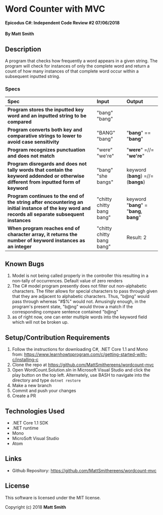 # Word Counter with MVC

#### Epicodus C#: Independent Code Review #2 07/06/2018

#### By Matt Smith

## Description

A program that checks how frequently a word appears in a given string. The program will check for instances of only the complete word and return a count of how many instances of that complete word occur within a subsequent inputted string.


### Specs
| Spec | Input | Output |
| :-------------     | :------------- | :------------- |
| **Program stores the inputted key word and an inputted string to be compared**|  "bang" "bang" |  |
| **Program converts both key and comparative strings to lower to avoid case sensitivity**|  "BANG" "bang" | "**bang**" == "**bang**" |
| **Program recognizes punctuation and does not match**|  "were" "we're" | "**were**" =//= "**we're**" |
| **Program disregards and does not tally words that contain the keyword addended or otherwise different from inputted form of keyword**| "bang" "she bangs" | keyword (**bang**) =//= (**bangs**) |
| **Program continues to the end of the string after encountering an initial instance of the key word and records all separate subsequent instances**| "chitty chitty bang bang" | keyword "**bang**" = "**bang**, **bang**" |
| **When program reaches end of character array, it returns the number of keyword instances as an integer**| "chitty chitty bang bang" | Result: 2 |

## Known Bugs

1. Model is not being called properly in the controller this resulting in a non-tally of occurrences.  Default value of zero renders
1. The C# model program presently does not filter out non-alphabetic characters.  The filter allows for special characters to pass through given that they are adjacent to alphabetic characters.  Thus, "b@ng" would pass through whereas "#$%" would not.  Amusingly enough, in the program's present state, "b@ng" would throw a match if the corresponding compare sentence contained "b@ng"
1. as of right now, one can enter multiple words into the keyword field which will not be broken up.

## Setup/Contribution Requirements

1. Follow the instructions for downloading C#, .NET Core 1.1 and Mono from: https://www.learnhowtoprogram.com/c/getting-started-with-c/installing-c
1. Clone the repo at https://github.com/MattSmithereens/wordcount-mvc
1. Open WordCount.Solution.sln in Microsoft Visual Studio and click the play button on the top left.  Alternately, use BASH to navigate into the directory and type `dotnet restore`
1. Make a new branch
1. Commit and push your changes
1. Create a PR

## Technologies Used

* .NET Core 1.1 SDK
* .NET runtime
* Mono
* MicroSoft Visual Studio
* Atom

## Links

* Github Repository: https://github.com/MattSmithereens/wordcount-mvc

## License

This software is licensed under the MIT license.

Copyright (c) 2018 **Matt Smith**
